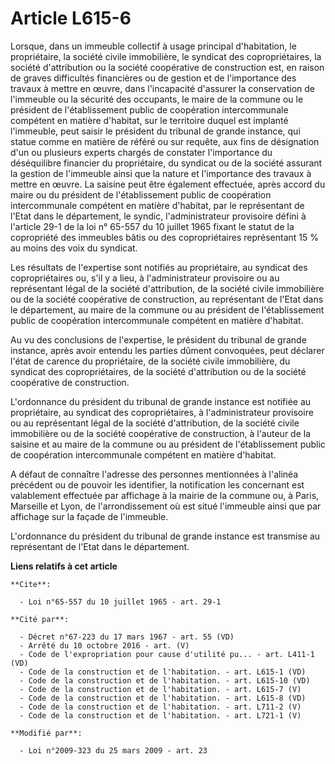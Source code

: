 # Article L615-6

Lorsque, dans un immeuble collectif à usage principal d'habitation, le propriétaire, la société civile immobilière, le
syndicat des copropriétaires, la société d'attribution ou la société coopérative de construction est, en raison de graves
difficultés financières ou de gestion et de l'importance des travaux à mettre en œuvre, dans l'incapacité d'assurer la
conservation de l'immeuble ou la sécurité des occupants, le maire de la commune ou le président de l'établissement public de
coopération intercommunale compétent en matière d'habitat, sur le territoire duquel est implanté l'immeuble, peut saisir le
président du tribunal de grande instance, qui statue comme en matière de référé ou sur requête, aux fins de désignation d'un
ou plusieurs experts chargés de constater l'importance du déséquilibre financier du propriétaire, du syndicat ou de la
société assurant la gestion de l'immeuble ainsi que la nature et l'importance des travaux à mettre en œuvre. La saisine peut
être également effectuée, après accord du maire ou du président de l'établissement public de coopération intercommunale
compétent en matière d'habitat, par le représentant de l'Etat dans le département, le syndic, l'administrateur provisoire
défini à l'article 29-1 de la loi n° 65-557 du 10 juillet 1965 fixant le statut de la copropriété des immeubles bâtis ou des
copropriétaires représentant 15 % au moins des voix du syndicat. 

Les résultats de l'expertise sont notifiés au propriétaire, au syndicat des copropriétaires ou, s'il y a lieu, à
l'administrateur provisoire ou au représentant légal de la société d'attribution, de la société civile immobilière ou de la
société coopérative de construction, au représentant de l'Etat dans le département, au maire de la commune ou au président de
l'établissement public de coopération intercommunale compétent en matière d'habitat. 

Au vu des conclusions de l'expertise, le président du tribunal de grande instance, après avoir entendu les parties dûment
convoquées, peut déclarer l'état de carence du propriétaire, de la société civile immobilière, du syndicat des
copropriétaires, de la société d'attribution ou de la société coopérative de construction. 

L'ordonnance du président du tribunal de grande instance est notifiée au propriétaire, au syndicat des copropriétaires, à
l'administrateur provisoire ou au représentant légal de la société d'attribution, de la société civile immobilière ou de la
société coopérative de construction, à l'auteur de la saisine et au maire de la commune ou au président de l'établissement
public de coopération intercommunale compétent en matière d'habitat. 

A défaut de connaître l'adresse des personnes mentionnées à l'alinéa précédent ou de pouvoir les identifier, la notification
les concernant est valablement effectuée par affichage à la mairie de la commune ou, à Paris, Marseille et Lyon, de
l'arrondissement où est situé l'immeuble ainsi que par affichage sur la façade de l'immeuble. 

L'ordonnance du président du tribunal de grande instance est transmise au représentant de l'Etat dans le département.

**Liens relatifs à cet article**

	**Cite**:

	  - Loi n°65-557 du 10 juillet 1965 - art. 29-1

	**Cité par**:

	  - Décret n°67-223 du 17 mars 1967 - art. 55 (VD)
	  - Arrêté du 10 octobre 2016 - art. (V)
	  - Code de l'expropriation pour cause d'utilité pu... - art. L411-1 (VD)
	  - Code de la construction et de l'habitation. - art. L615-1 (VD)
	  - Code de la construction et de l'habitation. - art. L615-10 (VD)
	  - Code de la construction et de l'habitation. - art. L615-7 (V)
	  - Code de la construction et de l'habitation. - art. L615-8 (VD)
	  - Code de la construction et de l'habitation. - art. L711-2 (V)
	  - Code de la construction et de l'habitation. - art. L721-1 (V)

	**Modifié par**:

	  - Loi n°2009-323 du 25 mars 2009 - art. 23
